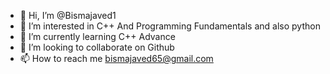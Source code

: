 - 👋 Hi, I’m @Bismajaved1
- 👀 I’m interested in C++ And Programming Fundamentals and also python
- 🌱 I’m currently learning C++ Advance
- 💞️ I’m looking to collaborate on Github
- 📫 How to reach me bismajaved65@gmail.com

<!---
Bismajaved1/Bismajaved1 is a ✨ special ✨ repository because its `README.md` (this file) appears on your GitHub profile.
You can click the Preview link to take a look at your changes.
--->
